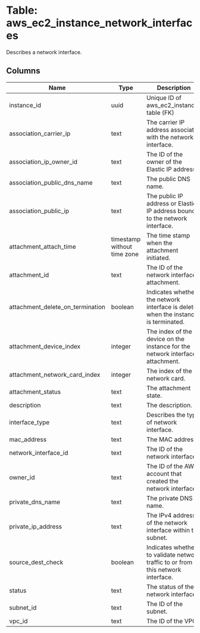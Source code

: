 
# Table: aws_ec2_instance_network_interfaces
Describes a network interface.
## Columns
| Name        | Type           | Description  |
| ------------- | ------------- | -----  |
|instance_id|uuid|Unique ID of aws_ec2_instances table (FK)|
|association_carrier_ip|text|The carrier IP address associated with the network interface.|
|association_ip_owner_id|text|The ID of the owner of the Elastic IP address.|
|association_public_dns_name|text|The public DNS name.|
|association_public_ip|text|The public IP address or Elastic IP address bound to the network interface.|
|attachment_attach_time|timestamp without time zone|The time stamp when the attachment initiated.|
|attachment_id|text|The ID of the network interface attachment.|
|attachment_delete_on_termination|boolean|Indicates whether the network interface is deleted when the instance is terminated.|
|attachment_device_index|integer|The index of the device on the instance for the network interface attachment.|
|attachment_network_card_index|integer|The index of the network card.|
|attachment_status|text|The attachment state.|
|description|text|The description.|
|interface_type|text|Describes the type of network interface.|
|mac_address|text|The MAC address.|
|network_interface_id|text|The ID of the network interface.|
|owner_id|text|The ID of the AWS account that created the network interface.|
|private_dns_name|text|The private DNS name.|
|private_ip_address|text|The IPv4 address of the network interface within the subnet.|
|source_dest_check|boolean|Indicates whether to validate network traffic to or from this network interface.|
|status|text|The status of the network interface.|
|subnet_id|text|The ID of the subnet.|
|vpc_id|text|The ID of the VPC.|
